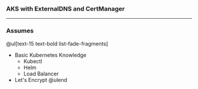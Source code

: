 ### AKS with ExternalDNS and CertManager

---

### Assumes

@ul[text-15 text-bold list-fade-fragments]
- Basic Kubernetes Knowledge
    - Kubectl
    - Helm
    - Load Balancer
- Let's Encrypt
@ulend
